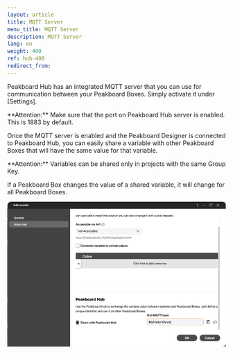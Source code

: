 ```yaml
---
layout: article
title: MQTT Server
menu_title: MQTT Server
description: MQTT Server 
lang: en
weight: 400
ref: hub-400
redirect_from:
---
```

Peakboard Hub has an integrated MQTT server that you can use for communication between your Peakboard Boxes.
Simply activate it under [Settings].

<div class="box-warning" markdown="1"> **Attention:**
Make sure that the port on Peakboard Hub server is enabled. This is 1883 by default.
</div>

Once the MQTT server is enabled and the Peakboard Designer is connected to Peakboard Hub, you can easily share a variable with other Peakboard Boxes that will have the same value for that variable.

<div class="box-warning" markdown="1"> **Attention:**
Variables can be shared only in projects with the same Group Key.
</div>

If a Peakboard Box changes the value of a shared variable, it will change for all Peakboard Boxes.

![MQTT Server](/assets/images/hub/en_hub_mqtt.png)
